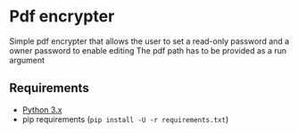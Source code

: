 # Pdf encrypter

Simple pdf encrypter that allows the user to set a read-only password and a owner password to enable editing
The pdf path has to be provided as a run argument

## Requirements

- [Python 3.x](https://www.python.org/downloads/)
- pip requirements (`pip install -U -r requirements.txt`)
